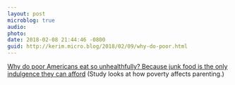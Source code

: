 ```yaml
---
layout: post
microblog: true
audio: 
photo: 
date: 2018-02-08 21:44:46 -0800
guid: http://kerim.micro.blog/2018/02/09/why-do-poor.html
---
```

[Why do poor Americans eat so unhealthfully? Because junk food is the only indulgence they can afford](http://www.latimes.com/opinion/op-ed/la-oe-singh-food-deserts-nutritional-disparities-20180207-story.html) (Study looks at how poverty affects parenting.)
